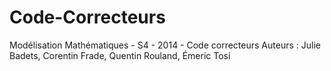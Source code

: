 Code-Correcteurs
================

Modélisation Mathématiques - S4 - 2014 - Code correcteurs
Auteurs : Julie Badets, Corentin Frade, Quentin Rouland, Émeric Tosi


